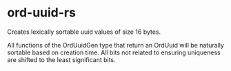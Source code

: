 # ord-uuid-rs

Creates lexically sortable uuid values of size 16 bytes.

All functions of the OrdUuidGen type that return an OrdUuid will be naturally sortable based on creation time. All bits not related to ensuring uniqueness are shifted to the least significant bits.

